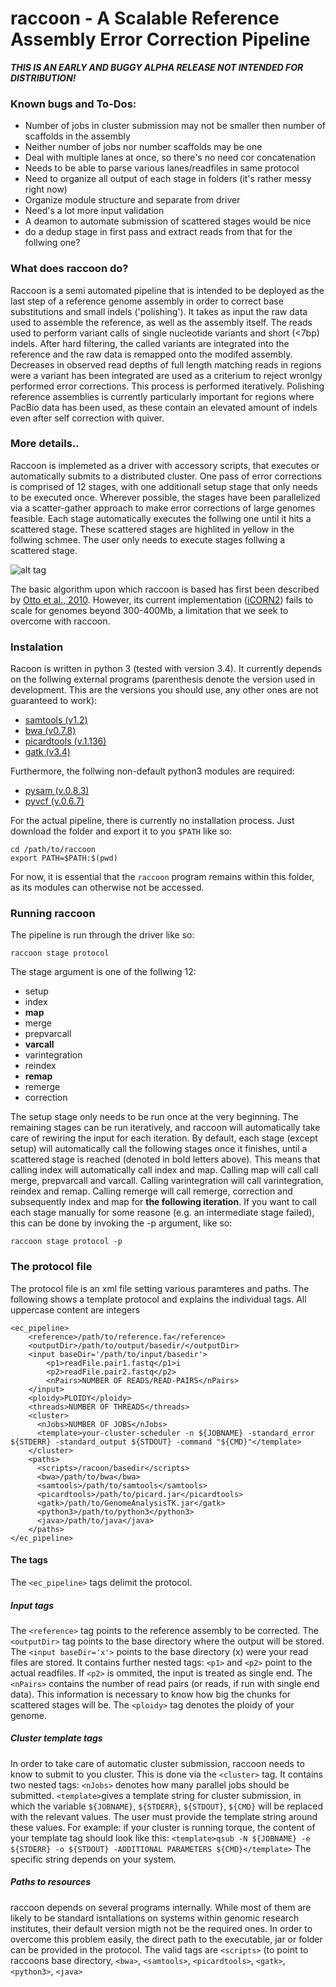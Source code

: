 # raccoon - A Scalable Reference Assembly Error Correction Pipeline

***THIS IS AN EARLY AND BUGGY ALPHA RELEASE NOT INTENDED FOR DISTRIBUTION!***


### Known bugs and To-Dos:
- Number of jobs in cluster submission may not be smaller then number of scaffolds in the assembly
- Neither number of jobs nor number scaffolds may be one
- Deal with multiple lanes at once, so there's no need cor concatenation
- Needs to be able to parse various lanes/readfiles in same protocol
- Need to organize all output of each stage in folders (it's rather messy right now)
- Organize module structure and separate from driver
- Need's a lot more input validation
- A deamon to automate submission of scattered stages would be nice
- do a dedup stage in first pass and extract reads from that for the follwing one?


### What does raccoon do?

Raccoon is a semi automated pipeline that is intended to be deployed as the last step of a reference genome assembly in order to correct base substitutions and small indels ('polishing'). It takes as input the raw data used to assemble the reference, as well as the assembly itself. The reads used to perform variant calls of single nucleotide variants and short (<7bp) indels. After hard filtering, the called variants are integrated into the reference and the raw data is remapped onto the modifed assembly. Decreases in observed read depths of full length matching reads in regions were a variant has been integrated are used as a criterium to reject wronlgy performed error corrections. This process is performed iteratively.
Polishing reference assemblies is currently particularly important for regions where PacBio data has been used, as these contain an elevated amount of indels even after self correction with quiver. 

### More details..

Raccoon is implemeted as a driver with accessory scripts, that executes or automatically submits to a distributed cluster. One pass of error corrections is comprised of 12 stages, with one additionall setup stage that only needs to be executed once. Wherever possible, the stages have been parallelized via a scatter-gather approach to make error corrections of large genomes feasible. Each stage automatically executes the follwing one until it hits a scattered stage. These scattered stages are highlited in yellow in the follwing schmee. The user only needs to execute stages follwing a scattered stage.

![alt tag](./pics/raccoon-scheme.png)


The basic algorithm upon which raccoon is based has first been described by [Otto et al., 2010](http://www.ncbi.nlm.nih.gov/pubmed/20562415). However, its current implementation ([iCORN2](http://icorn.sourceforge.net)) fails to scale for genomes beyond 300-400Mb, a limitation that we seek to overcome with raccoon.

### Instalation

Racoon is written in python 3 (tested with version 3.4). It currently depends on the follwing external programs (parenthesis denote the version used in development. This are the versions you should use, any other ones are not guaranteed to work):

  - [samtools (v1.2)](http://www.htslib.org/download/)
  - [bwa (v0.7.8)](http://sourceforge.net/projects/bio-bwa/files/)
  - [picardtools (v.1.136)](http://broadinstitute.github.io/picard/)
  - [gatk (v3.4)](https://www.broadinstitute.org/gatk/download/)

Furthermore, the follwing non-default python3 modules are required:

  - [pysam (v.0.8.3)](https://pypi.python.org/pypi/pysam)
  - [pyvcf (v.0.6.7)](https://pypi.python.org/pypi/PyVCF)

For the actual pipeline, there is currently no installation process. Just download the folder and export it to you `$PATH` like so:
```
cd /path/to/raccoon
export PATH=$PATH:$(pwd)
```
For now, it is essential that the `raccoon` program remains within this folder, as its modules can otherwise not be accessed. 

### Running raccoon

The pipeline is run through the driver like so:
```
raccoon stage protocol
```
The stage argument is one of the follwing 12:
  - setup
  - index
  - **map**
  - merge
  - prepvarcall
  - **varcall**
  - varintegration
  - reindex
  - **remap**
  - remerge
  - correction

The setup stage only needs to be run once at the very beginning. The remaining stages can be run iteratively, and raccoon will automatically take care of rewiring the input for each iteration. 
By default, each stage (except setup) will automatically call the following stages once it finishes, until a scattered stage is reached (denoted in bold letters above). This means that calling index will automatically call index and map. Calling map will call call merge, prepvarcall and varcall. Calling varintegration will call varintegration, reindex and remap. Calling remerge will call remerge, correction and subsequently index and map for **the following iteration**. If you want to call each stage manually for some reasone (e.g. an intermediate stage failed), this can be done by invoking the -p argument, like so:
```
raccoon stage protocol -p
```

### The protocol file

The protocol file is an xml file setting various paramteres and paths. The following shows a template protocol and explains the individual tags. All uppercase content are integers

```
<ec_pipeline>
    <reference>/path/to/reference.fa</reference>
    <outputDir>/path/to/output/basedir/</outputDir>
    <input baseDir='/path/to/input/basedir'>
        <p1>readFile.pair1.fastq</p1>i
        <p2>readFile.pair2.fastq</p2>
        <nPairs>NUMBER OF READS/READ-PAIRS</nPairs>
    </input>
    <ploidy>PLOIDY</ploidy>
    <threads>NUMBER OF THREADS</threads>
    <cluster>
      <nJobs>NUMBER OF JOBS</nJobs>
      <template>your-cluster-scheduler -n ${JOBNAME} -standard_error ${STDERR} -standard_output ${STDOUT} -command "${CMD}"</template>
    </cluster>
    <paths>
      <scripts>/racoon/basedir</scripts>
      <bwa>/path/to/bwa</bwa>
      <samtools>/path/to/samtools</samtools>
      <picardtools>/path/to/picard.jar</picardtools>
      <gatk>/path/to/GenomeAnalysisTK.jar</gatk>
      <python3>/path/to/python3</python3>
      <java>/path/to/java</java>
    </paths>
</ec_pipeline>
```
#### The tags 
The `<ec_pipeline>` tags delimit the protocol.
##### Input tags 
The `<reference>` tag points to the reference assembly to be corrected.
The `<outputDir>` tag points to the base directory where the output will be stored.
The `<input baseDir='x'>` points to the base directory (x) were your read files are stored. It contains further nested tags: `<p1>` and `<p2>` point to the actual readfiles. If `<p2>` is ommited, the input is treated as single end. The `<nPairs>` contains the number of read pairs (or reads, if run with single end data). This information is necessary to know how big the chunks for scattered stages will be. 
The `<ploidy>` tag denotes the ploidy of your genome.
##### Cluster template tags
In order to take care of automatic cluster submission, raccoon needs to know to submit to you cluster. This is done via the `<cluster>` tag. It contains two nested tags: `<nJobs>` denotes how many parallel jobs should be submitted. `<template>`gives a template string for cluster submission, in which the variable `${JOBNAME}`, `${STDERR}`,  `${STDOUT}`, `${CMD}` will be replaced with the relevant values. The user must provide the template string around these values. For example: if your cluster is running torque, the content of your template tag should look like this:
`<template>qsub -N ${JOBNAME} -e ${STDERR} -o ${STDOUT} -ADDITIONAL PARAMETERS ${CMD}</template>`
The specific string depends on your system.
##### Paths to resources
raccoon depends on several programs internally. While most of them are likely to be standard isntallations on systems within genomic research institutes, their default version migth not be the required ones. In order to overcome this problem easily, the direct path to the executable, jar or folder can be provided in the protocol. The valid tags are `<scripts>` (to point to raccoons base directory, `<bwa>`, `<samtools>`, `<picardtools>`, `<gatk>`, `<python3>`, `<java>`





